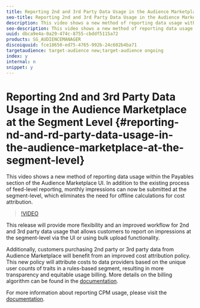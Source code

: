 ```yaml
---
title: Reporting 2nd and 3rd Party Data Usage in the Audience Marketplace at the Segment Level
seo-title: Reporting 2nd and 3rd Party Data Usage in the Audience Marketplace at the Segment Level
description: This video shows a new method of reporting data usage within the Payables section of the Audience Marketplace UI. In addition to the existing process of feed-level reporting, monthly impressions can now be submitted at the segment-level, which eliminates the need for offline calculations for cost attribution.
seo-description: This video shows a new method of reporting data usage within the Payables section of the Audience Marketplace UI. In addition to the existing process of feed-level reporting, monthly impressions can now be submitted at the segment-level, which eliminates the need for offline calculations for cost attribution.
uuid: dbca9e4a-0a29-474c-8755-cbddf5115a72
products: SG_AUDIENCEMANAGER
discoiquuid: fce18650-ed75-4765-992b-24c602b4ba71
targetaudience: target-audience new;target-audience ongoing
index: y
internal: n
snippet: y
---
```


# Reporting 2nd and 3rd Party Data Usage in the Audience Marketplace at the Segment Level {#reporting-nd-and-rd-party-data-usage-in-the-audience-marketplace-at-the-segment-level}

This video shows a new method of reporting data usage within the Payables section of the Audience Marketplace UI. In addition to the existing process of feed-level reporting, monthly impressions can now be submitted at the segment-level, which eliminates the need for offline calculations for cost attribution.

>[!VIDEO](https://video.tv.adobe.com/v/25522/?quality=12)

This release will provide more flexibility and an improved workflow for 2nd and 3rd party data usage that allows customers to report on impressions at the segment-level via the UI or using bulk upload functionality.

Additionally, customers purchasing 2nd party or 3rd party data from Audience Marketplace will benefit from an improved cost attribution policy. This new policy will attribute costs to data providers based on the unique user counts of traits in a rules-based segment, resulting in more transparency and equitable usage billing. More details on the billing algorithm can be found in the [documentation](https://experiencecloud.adobe.com/resources/help/en_US/aam/marketplace_cpm_billing.html).

For more information about reporting CPM usage, please visit the [documentation](https://experiencecloud.adobe.com/resources/help/en_US/aam/t_marketplace_report_cpm_usage.html).